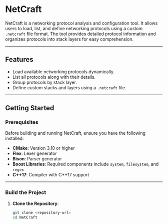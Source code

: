 # NetCraft

NetCraft is a networking protocol analysis and configuration tool. It allows users to load, list, and define networking protocols using a custom `.netcraft` file format. The tool provides detailed protocol information and organizes protocols into stack layers for easy comprehension.

---

## Features

- Load available networking protocols dynamically.
- List all protocols along with their details.
- Group protocols by stack layer.
- Define custom stacks and layers using a `.netcraft` file.

---

## Getting Started

### Prerequisites

Before building and running NetCraft, ensure you have the following installed:

- **CMake**: Version 3.10 or higher
- **Flex**: Lexer generator
- **Bison**: Parser generator
- **Boost Libraries**: Required components include `system`, `filesystem`, and `regex`
- **C++17**: Compiler with C++17 support

---

### Build the Project

1. **Clone the Repository**:
   ```bash
   git clone <repository-url>
   cd NetCraft
